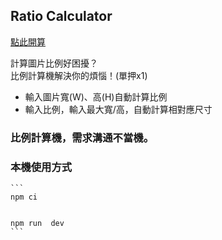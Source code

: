 
## Ratio Calculator

[點此開算]()

計算圖片比例好困擾？ <br/>
比例計算機解決你的煩惱！(單押x1)

- 輸入圖片寬(W)、高(H)自動計算比例
- 輸入比例，輸入最大寬/高，自動計算相對應尺寸

### 比例計算機，需求溝通不當機。

### 本機使用方式



    ```
    npm ci


    npm run  dev
    ```
